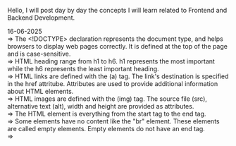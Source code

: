 Hello, I will post day by day the concepts I will learn related to Frontend and Backend Development.

16-06-2025 <br>
    => The <!DOCTYPE> declaration represents the document type, and helps browsers to display web pages correctly. It is defined at the top of the page and is case-sensitive. <br>
    => HTML heading range from h1 to h6. h1 represents the most important while the h6 represents the least important heading. <br>
    => HTML links are defined with the (a) tag. The link's destination is specified in the href attritube. Attributes are used to provide additional information about HTML elements. <br>
    => HTML images are defined with the (img) tag. The source file (src), alternative text (alt), width and height are provided as attributes. <br>
    => The HTML element is everything from the start tag to the end tag. <br>
    => Some elements have no content like the "br" element. These elements are called empty elements. Empty elements do not have an end tag. <br>
    => 
